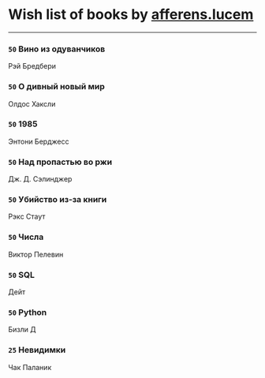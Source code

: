 # Wish list of books by [afferens.lucem](http://vk.com/id196071655)
---

### `50` Вино из одуванчиков
Рэй Бредбери

### `50` О дивный новый мир
Олдос Хаксли

### `50` 1985
Энтони Берджесс

### `50` Над пропастью во ржи
Дж. Д. Сэлинджер

### `50` Убийство из-за книги
Рэкс Стаут

### `50` Числа
Виктор Пелевин

### `50` SQL
Дейт

### `50` Python
Бизли Д

### `25` Невидимки
Чак Паланик

